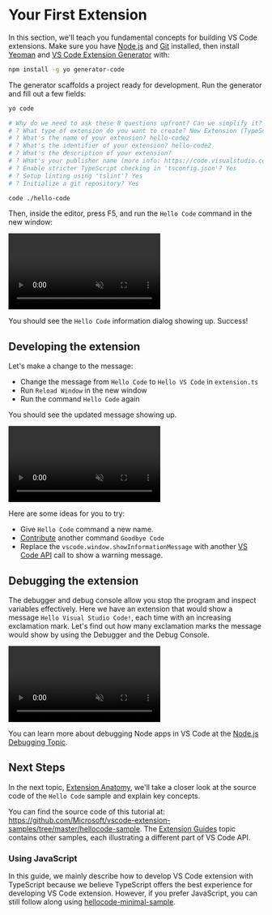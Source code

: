 ---
---

# Your First Extension

In this section, we'll teach you fundamental concepts for building VS Code extensions. Make sure you have [Node.js](https://nodejs.org/en/) and [Git](https://git-scm.com/) installed, then install [Yeoman](http://yeoman.io/) and [VS Code Extension Generator](https://www.npmjs.com/package/generator-code) with:

```bash
npm install -g yo generator-code
```

The generator scaffolds a project ready for development. Run the generator and fill out a few fields:

```bash
yo code

# Why do we need to ask these 8 questions upfront? Can we simplify it?
# ? What type of extension do you want to create? New Extension (TypeScript)
# ? What's the name of your extension? hello-code2
# ? What's the identifier of your extension? hello-code2
# ? What's the description of your extension?
# ? What's your publisher name (more info: https://code.visualstudio.com/docs/tools/vscecli#_publishing-extensions)? pine
# ? Enable stricter TypeScript checking in 'tsconfig.json'? Yes
# ? Setup linting using 'tslint'? Yes
# ? Initialize a git repository? Yes

code ./hello-code
```

Then, inside the editor, press F5, and run the `Hello Code` command in the new window:

<video autoplay loop muted playsinline controls>
  <source src="./your-first-extension/launch.mp4" type="video/mp4">
</video>

You should see the `Hello Code` information dialog showing up. Success!

## Developing the extension

Let's make a change to the message:

- Change the message from `Hello Code` to `Hello VS Code` in `extension.ts`
- Run `Reload Window` in the new window
- Run the command `Hello Code` again

You should see the updated message showing up.

<video autoplay loop muted playsinline controls>
  <source src="./your-first-extension/reload.mp4" type="video/mp4">
</video>

Here are some ideas for you to try:

- Give `Hello Code` command a new name.
- [Contribute](/api/references/contribution-points) another command `Goodbye Code`
- Replace the `vscode.window.showInformationMessage` with another [VS Code API](/api/references/vscode-api) call to show a warning message.

## Debugging the extension

The debugger and debug console allow you stop the program and inspect variables effectively. Here we have an extension that would show a message `Hello Visual Studio Code!`, each time with an increasing exclamation mark. Let's find out how many exclamation marks the message would show by using the Debugger and the Debug Console.

<video autoplay loop muted playsinline controls>
  <source src="./your-first-extension/debug.mp4" type="video/mp4">
</video>

You can learn more about debugging Node apps in VS Code at the [Node.js Debugging Topic](/docs/nodejs/nodejs-debugging).

## Next Steps

In the next topic, [Extension Anatomy](/api/get-started/extension-anatomy), we'll take a closer look at the source code of the `Hello Code` sample and explain key concepts.

You can find the source code of this tutorial at: https://github.com/Microsoft/vscode-extension-samples/tree/master/hellocode-sample. The [Extension Guides](/api/extension-guides/overview) topic contains other samples, each illustrating a different part of VS Code API.

### Using JavaScript

In this guide, we mainly describe how to develop VS Code extension with TypeScript because we believe TypeScript offers the best experience for developing VS Code extension. However, if you prefer JavaScript, you can still follow along using [hellocode-minimal-sample](https://github.com/Microsoft/vscode-extension-samples/tree/master/hellocode-minimal-sample).